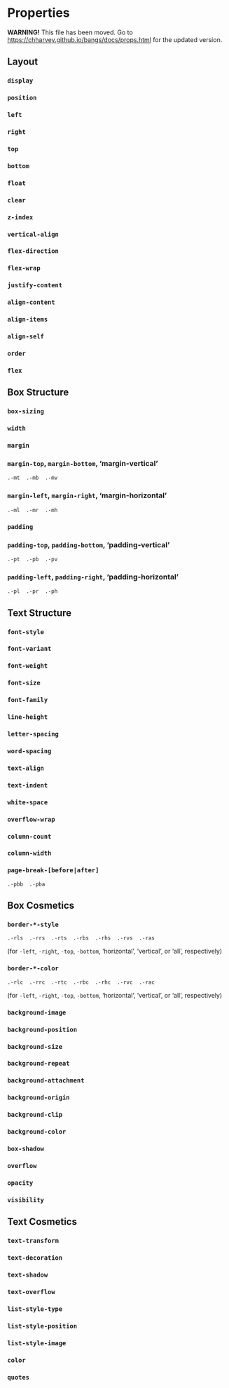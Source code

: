 # Properties

**WARNING!**
This file has been moved. Go to https://chharvey.github.io/bangs/docs/props.html for the updated version.

## Layout

### `display`

### `position`

### `left`

### `right`

### `top`

### `bottom`

### `float`

### `clear`

### `z-index`

### `vertical-align`

### `flex-direction`

### `flex-wrap`

### `justify-content`

### `align-content`

### `align-items`

### `align-self`

### `order`

### `flex`


## Box Structure

### `box-sizing`

### `width`

### `margin`

### `margin-top`, `margin-bottom`, ‘margin-vertical’
```
.-mt  .-mb  .-mv
```

### `margin-left`, `margin-right`, ‘margin-horizontal’
```
.-ml  .-mr  .-mh
```

### `padding`

### `padding-top`, `padding-bottom`, ‘padding-vertical’
```
.-pt  .-pb  .-pv
```

### `padding-left`, `padding-right`, ‘padding-horizontal’
```
.-pl  .-pr  .-ph
```


## Text Structure

### `font-style`

### `font-variant`

### `font-weight`

### `font-size`

### `font-family`

### `line-height`

### `letter-spacing`

### `word-spacing`

### `text-align`

### `text-indent`

### `white-space`

### `overflow-wrap`

### `column-count`

### `column-width`

### `page-break-[before|after]`
```
.-pbb  .-pba
```


## Box Cosmetics

### `border-*-style`
```
.-rls  .-rrs  .-rts  .-rbs  .-rhs  .-rvs  .-ras
```
(for `-left`, `-right`, `-top`, `-bottom`, ‘horizontal’, ‘vertical’, or ‘all’, respectively)

### `border-*-color`
```
.-rlc  .-rrc  .-rtc  .-rbc  .-rhc  .-rvc  .-rac
```
(for `-left`, `-right`, `-top`, `-bottom`, ‘horizontal’, ‘vertical’, or ‘all’, respectively)

### `background-image`

### `background-position`

### `background-size`

### `background-repeat`

### `background-attachment`

### `background-origin`

### `background-clip`

### `background-color`

### `box-shadow`

### `overflow`

### `opacity`

### `visibility`


## Text Cosmetics

### `text-transform`

### `text-decoration`

### `text-shadow`

### `text-overflow`

### `list-style-type`

### `list-style-position`

### `list-style-image`

### `color`

### `quotes`

